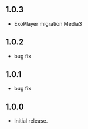 ## 1.0.3
* ExoPlayer migration Media3

## 1.0.2
* bug fix

## 1.0.1
* bug fix

## 1.0.0
* Initial release.

